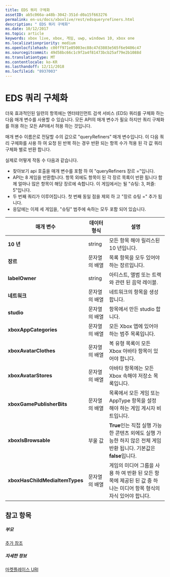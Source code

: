 ```yaml
---
title: EDS 쿼리 구체화
assetID: ab5c066a-a48b-3042-351d-d0a15f663276
permalink: en-us/docs/xboxlive/rest/edsqueryrefiners.html
description: " EDS 쿼리 구체화"
ms.date: 10/12/2017
ms.topic: article
keywords: xbox live, xbox, 게임, uwp, windows 10, xbox one
ms.localizationpriority: medium
ms.openlocfilehash: c00ff971e05003ec88c47d3803e565f6e9406c47
ms.sourcegitcommit: 49d58bc66c1c9f2a4f81473bcb25af79e2b1088d
ms.translationtype: MT
ms.contentlocale: ko-KR
ms.lasthandoff: 12/11/2018
ms.locfileid: "8937003"
---
```

# <a name="eds-query-refiners"></a>EDS 쿼리 구체화
 
<a id="ID4EO"></a>

  
 
더욱 효과적인된 일련의 항목에는 엔터테인먼트 검색 서비스 (EDS) 쿼리를 구체화 하는 다음 매개 변수를 사용할 수 있습니다. 모든 API의 매개 변수가 필요 하지만 쿼리 구체화를 허용 하는 모든 API에서 허용 하는 것입니다.
 
매개 변수 이름은로 전달할 수의 값으로 "queryRefiners" 매개 변수입니다. 이 다음 쿼리 구체화를 사용 하 여 요청 된 반복 하는 경우 반환 되는 항목 수가 적용 된 각 값 쿼리 구체화 별로 반환 합니다.
 
실제로 어떻게 작동 수 다음과 같습니다.
 
   * 찾아보기 api 호출을 매개 변수를 포함 하 여 "queryRefiners 장르 ="입니다.
   * API는 8 게임을 반환합니다. 항목 외에도 항목이 된 각 장르 목록이 반환 됩니다 함께 얼마나 많은 항목이 해당 장르에 속합니다. 이 게임에서는 될 "슈팅: 3, 퍼즐: 5"입니다.
   * 두 번째 쿼리가 이루어집니다. 첫 번째 동일 점을 제외 하 고 "장르 슈팅 =" 추가 됩니다.
   * 응답에는 이제 세 게임을, "슈팅" 범주에 속하는 모두 포함 되어 있습니다.
  
| 매개 변수| 데이터 형식| 설명| 
| --- | --- | --- | 
| <b>10 년</b>| string| 모든 항목 해야 릴리스된 10 년입니다.| 
| <b>장르</b>| 문자열의 배열| 목록 항목을 모두 있어야 하는 장르입니다.| 
| <b>labelOwner</b>| string| 아티스트, 앨범 또는 트랙와 관련 된 음악 레이블.| 
| <b>네트워크</b>| 문자열의 배열| 네트워크의 항목을 생성 합니다.| 
| <b>studio</b>| 문자열의 배열| 항목에서 만든 studio 합니다.| 
| <b>xboxAppCategories</b>| 문자열의 배열| 모든 Xbox 앱에 있어야 하는 범주 목록입니다.| 
| <b>xboxAvatarClothes</b>| 문자열의 배열| 복 유형 목록이 모든 Xbox 아바타 항목이 있어야 합니다.| 
| <b>xboxAvatarStores</b>| 문자열의 배열| 아바타 항목에는 모든 Xbox 속해야 저장소 목록입니다.| 
| <b>xboxGamePublisherBits</b>| 문자열의 배열| 목록에서 모든 게임 또는 AppType 항목을 설정 해야 하는 게임 게시자 비트입니다.| 
| <b>xboxIsBrowsable</b>| 부울 값| <b>True</b>인는 직접 실행 가능한 콘텐츠 외에도 실행 가능한 하지 않은 전체 게임 반환 됩니다. 기본값은 <b>false</b>입니다.| 
| <b>xboxHasChildMediaItemTypes</b>| 문자열의 배열| 게임의 미디어 그룹을 사용 하 여 반환 된 모든 항목에 제공된 된 값 중 하나는 미디어 항목 형식의 자식 있어야 합니다.| 
  
<a id="ID4EEF"></a>

 
## <a name="see-also"></a>참고 항목
 
<a id="ID4EGF"></a>

 
##### <a name="parent"></a>부모  

[추가 참조](atoc-xboxlivews-reference-additional.md)

  
<a id="ID4ESF"></a>

 
##### <a name="further-information"></a>자세한 정보 

[마켓플레이스 URI](../uri/marketplace/atoc-reference-marketplace.md)

   